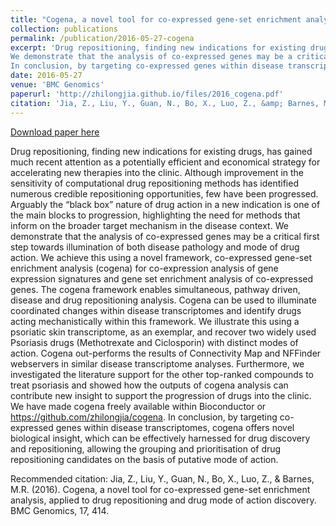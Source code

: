 ```yaml
---
title: "Cogena, a novel tool for co-expressed gene-set enrichment analysis, applied to drug repositioning and drug mode of action discovery"
collection: publications
permalink: /publication/2016-05-27-cogena
excerpt: 'Drug repositioning, finding new indications for existing drugs, has gained much recent attention as a potentially efficient and economical strategy for accelerating new therapies into the clinic. Although improvement in the sensitivity of computational drug repositioning methods has identified numerous credible repositioning opportunities, few have been progressed. Arguably the “black box” nature of drug action in a new indication is one of the main blocks to progression, highlighting the need for methods that inform on the broader target mechanism in the disease context.
We demonstrate that the analysis of co-expressed genes may be a critical first step towards illumination of both disease pathology and mode of drug action. We achieve this using a novel framework, co-expressed gene-set enrichment analysis (cogena) for co-expression analysis of gene expression signatures and gene set enrichment analysis of co-expressed genes. The cogena framework enables simultaneous, pathway driven, disease and drug repositioning analysis. Cogena can be used to illuminate coordinated changes within disease transcriptomes and identify drugs acting mechanistically within this framework. We illustrate this using a psoriatic skin transcriptome, as an exemplar, and recover two widely used Psoriasis drugs (Methotrexate and Ciclosporin) with distinct modes of action. Cogena out-performs the results of Connectivity Map and NFFinder webservers in similar disease transcriptome analyses. Furthermore, we investigated the literature support for the other top-ranked compounds to treat psoriasis and showed how the outputs of cogena analysis can contribute new insight to support the progression of drugs into the clinic. We have made cogena freely available within Bioconductor or https://github.com/zhilongjia/cogena.
In conclusion, by targeting co-expressed genes within disease transcriptomes, cogena offers novel biological insight, which can be effectively harnessed for drug discovery and repositioning, allowing the grouping and prioritisation of drug repositioning candidates on the basis of putative mode of action.'
date: 2016-05-27
venue: 'BMC Genomics'
paperurl: 'http://zhilongjia.github.io/files/2016_cogena.pdf'
citation: 'Jia, Z., Liu, Y., Guan, N., Bo, X., Luo, Z., &amp; Barnes, M.R. (2016). Cogena, a novel tool for co-expressed gene-set enrichment analysis, applied to drug repositioning and drug mode of action discovery. BMC Genomics, 17, 414.'
---
```


<a href='http://zhilongjia.github.io/files/2016_cogena.pdf'>Download paper here</a>

Drug repositioning, finding new indications for existing drugs, has gained much recent attention as a potentially efficient and economical strategy for accelerating new therapies into the clinic. Although improvement in the sensitivity of computational drug repositioning methods has identified numerous credible repositioning opportunities, few have been progressed. Arguably the “black box” nature of drug action in a new indication is one of the main blocks to progression, highlighting the need for methods that inform on the broader target mechanism in the disease context.
We demonstrate that the analysis of co-expressed genes may be a critical first step towards illumination of both disease pathology and mode of drug action. We achieve this using a novel framework, co-expressed gene-set enrichment analysis (cogena) for co-expression analysis of gene expression signatures and gene set enrichment analysis of co-expressed genes. The cogena framework enables simultaneous, pathway driven, disease and drug repositioning analysis. Cogena can be used to illuminate coordinated changes within disease transcriptomes and identify drugs acting mechanistically within this framework. We illustrate this using a psoriatic skin transcriptome, as an exemplar, and recover two widely used Psoriasis drugs (Methotrexate and Ciclosporin) with distinct modes of action. Cogena out-performs the results of Connectivity Map and NFFinder webservers in similar disease transcriptome analyses. Furthermore, we investigated the literature support for the other top-ranked compounds to treat psoriasis and showed how the outputs of cogena analysis can contribute new insight to support the progression of drugs into the clinic. We have made cogena freely available within Bioconductor or https://github.com/zhilongjia/cogena.
In conclusion, by targeting co-expressed genes within disease transcriptomes, cogena offers novel biological insight, which can be effectively harnessed for drug discovery and repositioning, allowing the grouping and prioritisation of drug repositioning candidates on the basis of putative mode of action.

Recommended citation: Jia, Z., Liu, Y., Guan, N., Bo, X., Luo, Z., & Barnes, M.R. (2016). Cogena, a novel tool for co-expressed gene-set enrichment analysis, applied to drug repositioning and drug mode of action discovery. BMC Genomics, 17, 414.